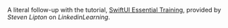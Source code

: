 A literal follow-up with the tutorial, [SwiftUI Essential Training](https://www.linkedin.com/learning-login/share?account=3322&forceAccount=false&redirect=https%3A%2F%2Fwww.linkedin.com%2Flearning%2Fswiftui-essential-training%3Ftrk%3Dshare_ent_url%26shareId%3DM%252Bodi9GaSMifM0hlEInE9g%253D%253D), provided by <i>Steven Lipton</i> on <i>LinkedinLearning</i>.
